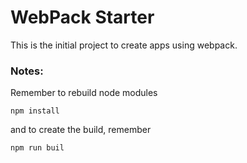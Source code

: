 # WebPack Starter

This is the initial project to create apps using webpack.

### Notes:
Remember to rebuild node modules 
```
npm install
```

and to create the build, remember
```
npm run buil
``` 
